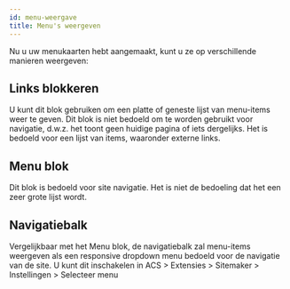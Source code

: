 ```yaml
---
id: menu-weergave
title: Menu's weergeven
---
```


Nu u uw menukaarten hebt aangemaakt, kunt u ze op verschillende manieren weergeven:

## Links blokkeren

U kunt dit blok gebruiken om een platte of geneste lijst van menu-items weer te geven. Dit blok is niet bedoeld om te worden gebruikt voor navigatie, d.w.z. het toont geen huidige pagina of iets dergelijks. Het is bedoeld voor een lijst van items, waaronder externe links.

## Menu blok

Dit blok is bedoeld voor site navigatie. Het is niet de bedoeling dat het een zeer grote lijst wordt.

## Navigatiebalk

Vergelijkbaar met het Menu blok, de navigatiebalk zal menu-items weergeven als een responsive dropdown menu bedoeld voor de navigatie van de site. U kunt dit inschakelen in ACS > Extensies > Sitemaker > Instellingen > Selecteer menu